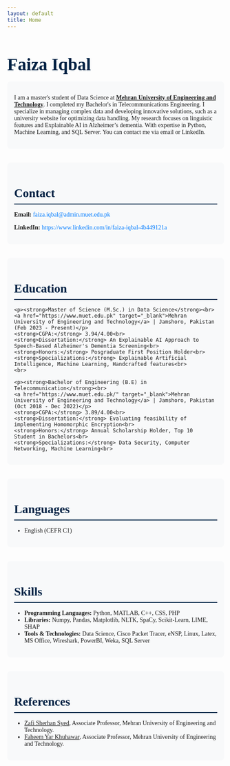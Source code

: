 ```yaml
---
layout: default
title: Home
---
```


<!-- Bootstrap CSS -->
<link rel="stylesheet" href="https://stackpath.bootstrapcdn.com/bootstrap/4.5.2/css/bootstrap.min.css">

<!-- Custom CSS -->
<style>
/* Apply Times New Roman font */
body {
    font-family: 'Times New Roman', serif;
}

/* Header Styling */
.header-title {
    font-size: 2.5rem;
    font-weight: bold;
    color: #002244;
    margin-bottom: 1rem;
}

/* Section Titles */
.section-title {
    font-size: 1.75rem;
    color: #002244;
    border-bottom: 2px solid #002244;
    padding-bottom: 0.5rem;
    margin-bottom: 1rem;
    font-weight: 600;
}

/* Content Styling */
.content-section {
    margin-bottom: 2rem;
    padding: 1rem;
    border-radius: 8px;
    background-color: #f8f9fa;
    transition: background-color 0.3s;
}

.content-section:hover {
    background-color: #e9ecef;
}

/* Contact Links */
.contact-links a {
    color: #007bff;
    text-decoration: none;
    transition: color 0.3s, text-decoration 0.3s;
}

.contact-links a:hover {
    color: #0056b3;
    text-decoration: underline;
}

/* Responsive Layout */
@media (max-width: 768px) {
    .content-section {
        padding: 1rem;
    }
}
</style>

<!-- Header Title -->
<div class="container text-center my-4">
    <h1 class="header-title">Faiza Iqbal</h1>
</div>

<!-- Introduction -->
<div class="container content-section">
    <p class="lead">I am a master's student of Data Science at <strong><a href="https://www.muet.edu.pk/" target="_blank">Mehran University of Engineering and Technology</a></strong>. I completed my Bachelor's in Telecommunications Engineering. I specialize in managing complex data and developing innovative solutions, such as a university website for optimizing data handling. My research focuses on linguistic features and Explainable AI in Alzheimer’s dementia. With expertise in Python, Machine Learning, and SQL Server. You can contact me via email or LinkedIn.</p>
</div>

<!-- Contact Information -->
<div class="container content-section">
    <h2 class="section-title">Contact</h2>
    <div class="contact-links">
        <p><strong>Email:</strong> <a href="mailto:faiza.iqbal@admin.muet.edu.pk">faiza.iqbal@admin.muet.edu.pk</a></p>
        <p><strong>LinkedIn:</strong> <a href="https://www.linkedin.com/in/faiza-iqbal-4b449121a" target="_blank">https://www.linkedin.com/in/faiza-iqbal-4b449121a</a></p>
            </div>
</div>

<!-- Education -->
<div class="container content-section">
    <h2 class="section-title">Education</h2>
    
    <p><strong>Master of Science (M.Sc.) in Data Science</strong><br>
    <a href="https://www.muet.edu.pk" target="_blank">Mehran University of Engineering and Technology</a> | Jamshoro, Pakistan (Feb 2023 - Present)</p>
    <strong>CGPA:</strong> 3.94/4.00<br>
    <strong>Dissertation:</strong> An Explainable AI Approach to Speech-Based Alzheimer's Dementia Screening<br>
    <strong>Honors:</strong> Posgraduate First Position Holder<br>
    <strong>Specializations:</strong> Explainable Artificial Intelligence, Machine Learning, Handcrafted features<br>
    <br>
    
    <p><strong>Bachelor of Engineering (B.E) in Telecommunication</strong><br>
    <a href="https://www.muet.edu.pk/" target="_blank">Mehran University of Engineering and Technology</a> | Jamshoro, Pakistan (Oct 2018 - Dec 2022)</p>
    <strong>CGPA:</strong> 3.89/4.00<br>
    <strong>Dissertation:</strong> Evaluating feasibility of implementing Homomorphic Encryption<br>
    <strong>Honors:</strong> Annual Scholarship Holder, Top 10 Student in Bachelors<br>
    <strong>Specializations:</strong> Data Security, Computer Networking, Machine Learning<br>
</div>

<!-- Languages -->
<div class="container content-section">
    <h2 class="section-title">Languages</h2>
    <ul>
        <li>English (CEFR C1)</li>
    </ul>
</div>

<!-- Skills -->
<div class="container content-section">
    <h2 class="section-title">Skills</h2>
    <ul>
        <li><strong>Programming Languages:</strong> Python, MATLAB, C++, CSS, PHP</li>
        <li><strong>Libraries:</strong> Numpy, Pandas, Matplotlib, NLTK, SpaCy, Scikit-Learn, LIME, SHAP</li>
        <li><strong>Tools & Technologies:</strong> Data Science, Cisco Packet Tracer, eNSP, Linux, Latex, MS Office, Wireshark, PowerBI, Weka, SQL Server</li>
    </ul>
</div>

<!-- References -->
<div class="container content-section">
    <h2 class="section-title">References</h2>
    <ul>
        <li><a href="https://scholar.google.com/citations?hl=en&user=OLku1akAAAAJ&view_op=list_works&sortby=pubdate" target="_blank">Zafi Sherhan Syed</a>, Associate Professor, Mehran University of Engineering and Technology.</li>
        <li><a href="https://scholar.google.com/citations?user=cKbmWfwAAAAJ&hl=en" target="_blank">Faheem Yar Khuhawar</a>, Associate Professor, Mehran University of Engineering and Technology.</li>
    </ul>
</div>

<!-- Bootstrap JS and dependencies -->
<script src="https://code.jquery.com/jquery-3.5.1.slim.min.js"></script>
<script src="https://cdn.jsdelivr.net/npm/@popperjs/core@2.0.11/dist/umd/popper.min.js"></script>
<script src="https://stackpath.bootstrapcdn.com/bootstrap/4.5.2/js/bootstrap.min.js"></script>
